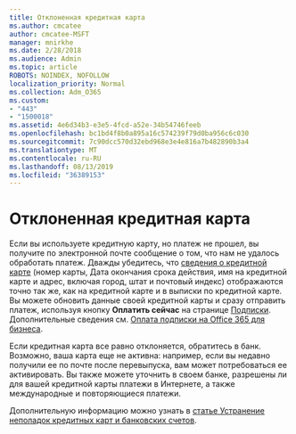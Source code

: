 ```yaml
---
title: Отклоненная кредитная карта
ms.author: cmcatee
author: cmcatee-MSFT
manager: mnirkhe
ms.date: 2/28/2018
ms.audience: Admin
ms.topic: article
ROBOTS: NOINDEX, NOFOLLOW
localization_priority: Normal
ms.collection: Adm_O365
ms.custom:
- "443"
- "1500018"
ms.assetid: 4e6d34b3-e3e5-4fcd-a52e-34b54746feeb
ms.openlocfilehash: bc1bd4f8b0a895a16c574239f79d0ba956c6c030
ms.sourcegitcommit: 7c90dcc570d32ebd968e3e4e816a7b482890b3a4
ms.translationtype: MT
ms.contentlocale: ru-RU
ms.lasthandoff: 08/13/2019
ms.locfileid: "36389153"
---
```

# <a name="declined-credit-card"></a>Отклоненная кредитная карта

Если вы используете кредитную карту, но платеж не прошел, вы получите по электронной почте сообщение о том, что нам не удалось обработать платеж. Дважды убедитесь, что [сведения о кредитной карте](https://go.microsoft.com/fwlink/p/?linkid=842054) (номер карты, Дата окончания срока действия, имя на кредитной карте и адрес, включая город, штат и почтовый индекс) отображаются точно так же, как на кредитной карте и в выписки по кредитной карте. Вы можете обновить данные своей кредитной карты и сразу отправить платеж, используя кнопку **Оплатить сейчас** на странице [Подписки](https://go.microsoft.com/fwlink/p/?linkid=842054). Дополнительные сведения см. [Оплата подписки на Office 365 для бизнеса](https://docs.microsoft.com/en-us/office365/admin/subscriptions-and-billing/pay-for-your-subscription#what-if-my-credit-card-was-declined-and-my-payment-is-past-due).
  
Если кредитная карта все равно отклоняется, обратитесь в банк. Возможно, ваша карта еще не активна: например, если вы недавно получили ее по почте после перевыпуска, вам может потребоваться ее активировать. Вы также можете уточнить в своем банке, разрешены ли для вашей кредитной карты платежи в Интернете, а также международные и повторяющиеся платежи.  
  
Дополнительную информацию можно узнать в [статье Устранение неполадок кредитных карт и банковских счетов](https://docs.microsoft.com/en-us/office365/admin/subscriptions-and-billing/add-update-or-remove-credit-card-or-bank-account#troubleshooting-credit-cards-and-bank-accounts).